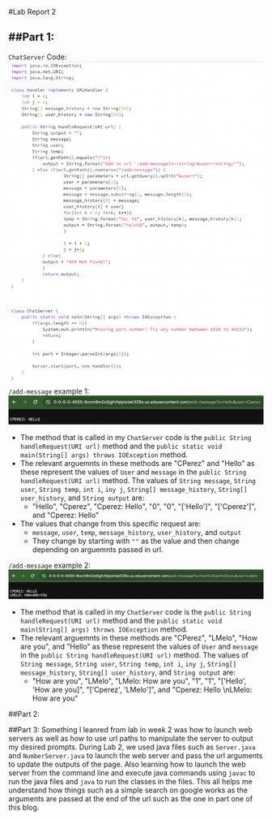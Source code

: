 #Lab Report 2

##Part 1:
---
`ChatServer` Code:
![Image](ChatServerCode.png)
`/add-message` example 1:
![Image](ChatServerEx1.png)
* The method that is called in my `ChatServer` code is the `public String handleRequest(URI url)` method and the `public static void main(String[] args) throws IOException` method.
* The relevant arguemnts in these methods are "CPerez" and "Hello" as these represent the values of `User` and `message` in the `public String handleRequest(URI url)` method. The values of `String message`, `String user`, `String temp`, `int i`, `iny j`, `String[] message_history`, `String[] user_history`, and `String output` are:
  - "Hello", "Cperez", "Cperez: Hello", "0", "0", "['Hello']", "['Cperez']", and "Cperez: Hello"
* The values that change from this specific request are:
  - `message`, `user`, `temp`, `message_history`, `user_history`, and `output`
  - They change by starting with `""` as the value and then change depending on arguemnts passed in url.

`/add-message` example 2:
![Image](ChatServerEx2.png)
* The method that is called in my `ChatServer` code is the `public String handleRequest(URI url)` method and the `public static void main(String[] args) throws IOException` method.
* The relevant arguemnts in these methods are "CPerez", "LMelo", "How are you", and "Hello" as these represent the values of `User` and `message` in the `public String handleRequest(URI url)` method. The values of `String message`, `String user`, `String temp`, `int i`, `iny j`, `String[] message_history`, `String[] user_history`, and `String output` are:
  - "How are you", "LMelo", "LMelo: How are you", "1", "1", "['Hello', 'How are you]", "['Cperez', 'LMelo']", and "Cperez: Hello \nLMelo: How are you"

##Part 2:

##Part 3: Something I leanred from lab in week 2 was how to launch web servers as well as how to use url paths to manipulate the server to output my desired prompts. During Lab 2, we used java files such as `Server.java` and `NumberServer.java` to launch the web server and pass the url arguments to update the outputs of the page. Also learning how to launch the web server from the command line and execute java commands using `javac` to run the java files and `java` to run the classes in the files. This all helps me understand how things such as a simple search on google works as the arguments are passed at the end of the url such as the one in part one of this blog. 
